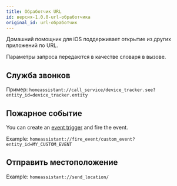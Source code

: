 ```yaml
---
title: Обработчик URL
id: версия-1.0.0-url-обработчика
original_id: url-обработчик
---
```


Домашний помощник для iOS поддерживает открытие из других приложений по URL.

Параметры запроса передаются в качестве словаря в вызове.

## Служба звонков

Пример: `homeassistant://call_service/device_tracker.see?entity_id=device_tracker.entity`

## Пожарное событие

You can create an [event trigger](/docs/automation/trigger/#event-trigger) and fire the event.

Example: `homeassistant://fire_event/custom_event?entity_id=MY_CUSTOM_EVENT`

## Отправить местоположение

Example: `homeassistant://send_location/`